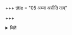 +++
title = "05 अब्जा असीति ताम्"

+++

<details><summary>थिते</summary>

अब्जा असीति तां प्रोक्षति ५
</details>
